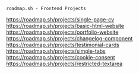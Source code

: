 ```
roadmap.sh - Frontend Projects
```
https://roadmap.sh/projects/single-page-cv
https://roadmap.sh/projects/basic-html-website
https://roadmap.sh/projects/portfolio-website
https://roadmap.sh/projects/changelog-component
https://roadmap.sh/projects/testimonial-cards
https://roadmap.sh/projects/simple-tabs
https://roadmap.sh/projects/cookie-consent
https://roadmap.sh/projects/restricted-textarea